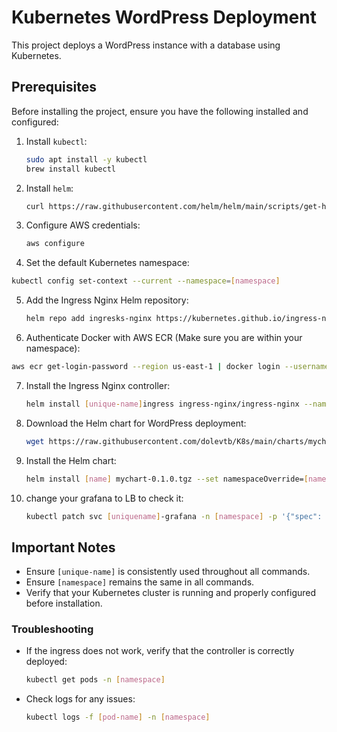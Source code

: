 # Kubernetes WordPress Deployment

This project deploys a WordPress instance with a database using Kubernetes.

## Prerequisites
Before installing the project, ensure you have the following installed and configured:

1. Install `kubectl`:
   ```sh
   sudo apt install -y kubectl
   brew install kubectl
   ```

2. Install `helm`:
   ```sh
   curl https://raw.githubusercontent.com/helm/helm/main/scripts/get-helm-3 | bash
   ```

3. Configure AWS credentials:
   ```sh
   aws configure
   ```

4.  Set the default Kubernetes namespace:
   ```sh
   kubectl config set-context --current --namespace=[namespace]
   ```

5. Add the Ingress Nginx Helm repository:
   ```sh
   helm repo add ingresks-nginx https://kubernetes.github.io/ingress-nginx
   ```

6.  Authenticate Docker with AWS ECR (Make sure you are within your namespace):
   ```sh
   aws ecr get-login-password --region us-east-1 | docker login --username AWS --password-stdin 992382545251.dkr.ecr.us-east-1.amazonaws.com
   ```

7. Install the Ingress Nginx controller:
   ```sh
   helm install [unique-name]ingress ingress-nginx/ingress-nginx --namespace [namespace] --set controller.ingressClassResource.name=[unique-name]ingress
   ```

8. Download the Helm chart for WordPress deployment:
   ```sh
   wget https://raw.githubusercontent.com/dolevtb/K8s/main/charts/mychart-0.1.0.tgz
   ```

9. Install the Helm chart:
   ```sh
   helm install [name] mychart-0.1.0.tgz --set namespaceOverride=[namespace] --set nameOverride=[uniquename]
   ```
10. change your grafana to LB to check it:
    ```sh
    kubectl patch svc [uniquename]-grafana -n [namespace] -p '{"spec": {"type": "LoadBalancer"}}'
    ````

## Important Notes
- Ensure `[unique-name]` is consistently used throughout all commands.
- Ensure `[namespace]` remains the same in all commands.
- Verify that your Kubernetes cluster is running and properly configured before installation.

### Troubleshooting
- If the ingress does not work, verify that the controller is correctly deployed:
  ```sh
  kubectl get pods -n [namespace]
  ```
- Check logs for any issues:
  ```sh
  kubectl logs -f [pod-name] -n [namespace]
  ```
